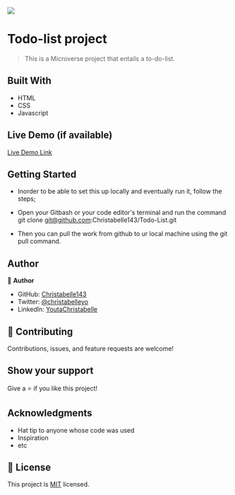 ![](https://img.shields.io/badge/Microverse-blueviolet)

# Todo-list project

> This is a Microverse project that entails a to-do-list.


## Built With

- HTML
- CSS
- Javascript

## Live Demo (if available)

[Live Demo Link](https://livedemo.com)


## Getting Started

- Inorder to be able to set this up locally and eventually run it, follow the steps;

- Open your Gitbash or your code editor's terminal and run the command git clone git@github.com:Christabelle143/Todo-List.git
- Then you can pull the work from github to ur local machine using the git pull command.



## Author

👤 **Author**

- GitHub: [Christabelle143](https://github.com/Christabelle143)
- Twitter: [@christabelleyo](https://twitter.com/christabelleyo)
- LinkedIn: [YoutaChristabelle](https://linkedin.com/in/YoutaChristabelle)

## 🤝 Contributing

Contributions, issues, and feature requests are welcome!


## Show your support

Give a ⭐️ if you like this project!

## Acknowledgments

- Hat tip to anyone whose code was used
- Inspiration
- etc

## 📝 License

This project is [MIT](./MIT.md) licensed.
